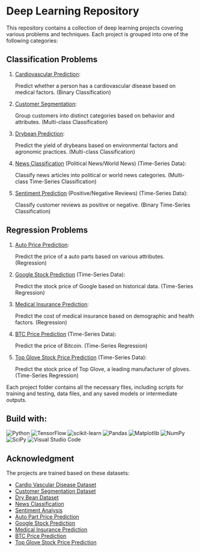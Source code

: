 # Deep Learning Repository

This repository contains a collection of deep learning projects covering various problems and techniques. Each project is grouped into one of the following categories:

## Classification Problems

1. [Cardiovascular Prediction](https://github.com/M-ImranIsmael/Deep_Learning_Applications/tree/master/cardiovascular_prediction):

   Predict whether a person has a cardiovascular disease based on medical factors. (Binary Classification)

2. [Customer Segmentation](https://github.com/M-ImranIsmael/Deep_Learning_Applications/tree/master/customer_segmentation_prediction):

   Group customers into distinct categories based on behavior and attributes. (Multi-class Classification)

3. [Drybean Prediction](https://github.com/M-ImranIsmael/Deep_Learning_Applications/tree/master/drybean_prediction):

   Predict the yield of drybeans based on environmental factors and agronomic practices. (Multi-class Classification)

4. [News Classification](https://github.com/M-ImranIsmael/Deep_Learning_Applications/tree/master/news_classification) (Political News/World News) (Time-Series Data):

   Classify news articles into political or world news categories. (Multi-class Time-Series Classification)

5. [Sentiment Prediction](https://github.com/M-ImranIsmael/Deep_Learning_Applications/tree/master/sentiment_prediction) (Positive/Negative Reviews) (Time-Series Data):

   Classify customer reviews as positive or negative. (Binary Time-Series Classification)

## Regression Problems

1. [Auto Price Prediction](https://github.com/M-ImranIsmael/Deep_Learning_Applications/tree/master/autopart_price_prediction):

   Predict the price of a auto parts based on various attributes. (Regression)

2. [Google Stock Prediction](https://github.com/M-ImranIsmael/Deep_Learning_Applications/tree/master/google_stock_prediction) (Time-Series Data):

   Predict the stock price of Google based on historical data. (Time-Series Regression)

3. [Medical Insurance Prediction](https://github.com/M-ImranIsmael/Deep_Learning_Applications/tree/master/medical_insurance_prediction):

   Predict the cost of medical insurance based on demographic and health factors. (Regression)

4. [BTC Price Prediction](https://github.com/M-ImranIsmael/Deep_Learning_Applications/tree/master/btc_prediction) (Time-Series Data):

   Predict the price of Bitcoin. (Time-Series Regression)

5. [Top Glove Stock Price Prediction](https://github.com/M-ImranIsmael/Deep_Learning_Applications/tree/master/top_glove_prediction) (Time-Series Data):

   Predict the stock price of Top Glove, a leading manufacturer of gloves. (Time-Series Regression)

Each project folder contains all the necessary files, including scripts for training and testing, data files, and any saved models or intermediate outputs.

## Build with:

![Python](https://img.shields.io/badge/python-3670A0?style=for-the-badge&logo=python&logoColor=ffdd54)
![TensorFlow](https://img.shields.io/badge/TensorFlow-%23FF6F00.svg?style=for-the-badge&logo=TensorFlow&logoColor=white)
![scikit-learn](https://img.shields.io/badge/scikit--learn-%23F7931E.svg?style=for-the-badge&logo=scikit-learn&logoColor=white)
![Pandas](https://img.shields.io/badge/pandas-%23150458.svg?style=for-the-badge&logo=pandas&logoColor=white)
![Matplotlib](https://img.shields.io/badge/Matplotlib-%23ffffff.svg?style=for-the-badge&logo=Matplotlib&logoColor=black)
![NumPy](https://img.shields.io/badge/numpy-%23013243.svg?style=for-the-badge&logo=numpy&logoColor=white)
![SciPy](https://img.shields.io/badge/SciPy-%230C55A5.svg?style=for-the-badge&logo=scipy&logoColor=%white)
![Visual Studio Code](https://img.shields.io/badge/Visual%20Studio%20Code-0078d7.svg?style=for-the-badge&logo=visual-studio-code&logoColor=white)

## Acknowledgment

The projects are trained based on these datasets:

- [Cardio Vascular Disease Dataset](https://www.kaggle.com/datasets/sulianova/cardiovascular-disease-dataset?resource=download)
- [Customer Segmentation Dataset](https://www.kaggle.com/datasets/abisheksudarshan/customer-segmentation)
- [Dry Bean Dataset](https://github.com/M-ImranIsmael/Deep_Learning_Applications/blob/master/drybean_prediction/dataset/Dry_Bean_Dataset.txt)
- [News Classification](https://www.kaggle.com/datasets/clmentbisaillon/fake-and-real-news-dataset)
- [Sentiment Analysis](https://github.com/Ankit152/IMDB-sentiment-analysis)
- [Auto Part Price Prediction](https://github.com/M-ImranIsmael/Deep_Learning_Applications/blob/master/autopart_price_prediction/dataset/info.txt)
- [Google Stock Prediction](https://finance.yahoo.com/quote/GOOG/)
- [Medical Insurance Prediction](https://github.com/stedy/Machine-Learning-with-R-datasets/blob/master/insurance.csv)
- [BTC Price Prediction]()
- [Top Glove Stock Price Prediction](https://finance.yahoo.com/quote/7113.KL/history/)
